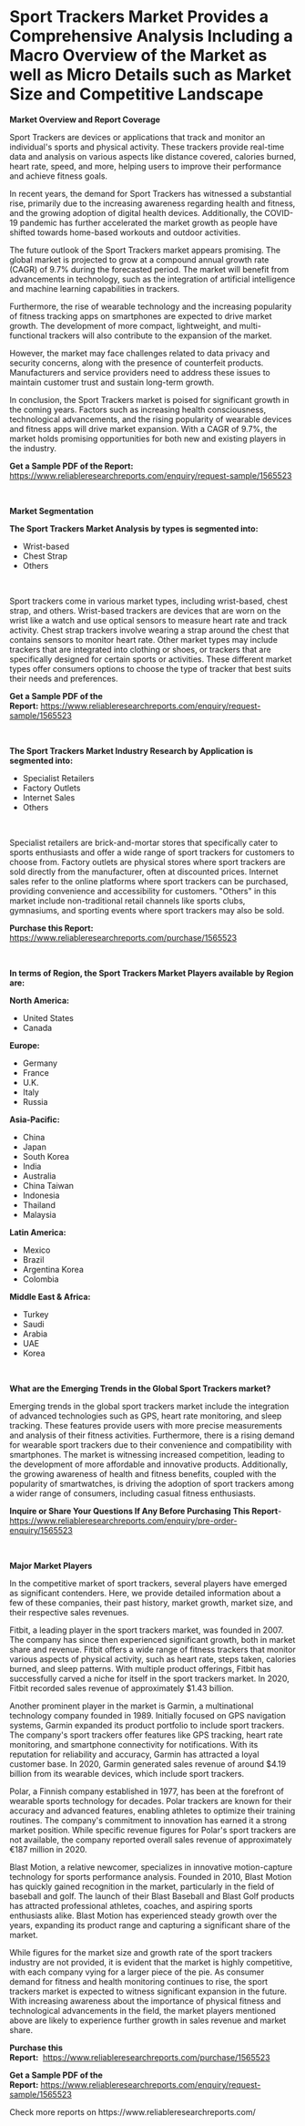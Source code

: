 <p><h1>Sport Trackers Market Provides a Comprehensive Analysis Including a Macro Overview of the Market as well as Micro Details such as Market Size and Competitive Landscape</h1></p><p><strong>Market Overview and Report Coverage</strong></p>
<p><p>Sport Trackers are devices or applications that track and monitor an individual's sports and physical activity. These trackers provide real-time data and analysis on various aspects like distance covered, calories burned, heart rate, speed, and more, helping users to improve their performance and achieve fitness goals.</p><p>In recent years, the demand for Sport Trackers has witnessed a substantial rise, primarily due to the increasing awareness regarding health and fitness, and the growing adoption of digital health devices. Additionally, the COVID-19 pandemic has further accelerated the market growth as people have shifted towards home-based workouts and outdoor activities.</p><p>The future outlook of the Sport Trackers market appears promising. The global market is projected to grow at a compound annual growth rate (CAGR) of 9.7% during the forecasted period. The market will benefit from advancements in technology, such as the integration of artificial intelligence and machine learning capabilities in trackers.</p><p>Furthermore, the rise of wearable technology and the increasing popularity of fitness tracking apps on smartphones are expected to drive market growth. The development of more compact, lightweight, and multi-functional trackers will also contribute to the expansion of the market.</p><p>However, the market may face challenges related to data privacy and security concerns, along with the presence of counterfeit products. Manufacturers and service providers need to address these issues to maintain customer trust and sustain long-term growth.</p><p>In conclusion, the Sport Trackers market is poised for significant growth in the coming years. Factors such as increasing health consciousness, technological advancements, and the rising popularity of wearable devices and fitness apps will drive market expansion. With a CAGR of 9.7%, the market holds promising opportunities for both new and existing players in the industry.</p></p>
<p><strong>Get a Sample PDF of the Report:</strong> <a href="https://www.reliableresearchreports.com/enquiry/request-sample/1565523">https://www.reliableresearchreports.com/enquiry/request-sample/1565523</a></p>
<p>&nbsp;</p>
<p><strong>Market Segmentation</strong></p>
<p><strong>The Sport Trackers Market Analysis by types is segmented into:</strong></p>
<p><ul><li>Wrist-based</li><li>Chest Strap</li><li>Others</li></ul></p>
<p>&nbsp;</p>
<p><p>Sport trackers come in various market types, including wrist-based, chest strap, and others. Wrist-based trackers are devices that are worn on the wrist like a watch and use optical sensors to measure heart rate and track activity. Chest strap trackers involve wearing a strap around the chest that contains sensors to monitor heart rate. Other market types may include trackers that are integrated into clothing or shoes, or trackers that are specifically designed for certain sports or activities. These different market types offer consumers options to choose the type of tracker that best suits their needs and preferences.</p></p>
<p><strong>Get a Sample PDF of the Report:</strong>&nbsp;<a href="https://www.reliableresearchreports.com/enquiry/request-sample/1565523">https://www.reliableresearchreports.com/enquiry/request-sample/1565523</a></p>
<p>&nbsp;</p>
<p><strong>The Sport Trackers Market Industry Research by Application is segmented into:</strong></p>
<p><ul><li>Specialist Retailers</li><li>Factory Outlets</li><li>Internet Sales</li><li>Others</li></ul></p>
<p>&nbsp;</p>
<p><p>Specialist retailers are brick-and-mortar stores that specifically cater to sports enthusiasts and offer a wide range of sport trackers for customers to choose from. Factory outlets are physical stores where sport trackers are sold directly from the manufacturer, often at discounted prices. Internet sales refer to the online platforms where sport trackers can be purchased, providing convenience and accessibility for customers. "Others" in this market include non-traditional retail channels like sports clubs, gymnasiums, and sporting events where sport trackers may also be sold.</p></p>
<p><strong>Purchase this Report:</strong>&nbsp; <a href="https://www.reliableresearchreports.com/purchase/1565523">https://www.reliableresearchreports.com/purchase/1565523</a></p>
<p>&nbsp;</p>
<p><strong>In terms of Region, the Sport Trackers Market Players available by Region are:</strong></p>
<p>
    <p> <strong> North America: </strong>
        <ul>
            <li>United States</li>
            <li>Canada</li>
        </ul>
        </p> 
    <p> <strong> Europe: </strong>
        <ul>
            <li>Germany</li>
            <li>France</li>
            <li>U.K.</li>
            <li>Italy</li>
            <li>Russia</li>
        </ul>
        </p> 
    <p> <strong> Asia-Pacific: </strong>
        <ul>
            <li>China</li>
            <li>Japan</li>
            <li>South Korea</li>
            <li>India</li>
            <li>Australia</li>
            <li>China Taiwan</li>
            <li>Indonesia</li>
            <li>Thailand</li>
            <li>Malaysia</li>
        </ul>
        </p> 
    <p> <strong> Latin America: </strong>
        <ul>
            <li>Mexico</li>
            <li>Brazil</li>
            <li>Argentina Korea</li>
            <li>Colombia</li>
        </ul>
        </p> 
    <p> <strong> Middle East & Africa: </strong>
        <ul>
            <li>Turkey</li>
            <li>Saudi</li>
            <li>Arabia</li>
            <li>UAE</li>
            <li>Korea</li>
        </ul>
    </p>
    </p>
<p>&nbsp;</p>
<p><strong>What are the Emerging Trends in the Global Sport Trackers market?</strong></p>
<p><p>Emerging trends in the global sport trackers market include the integration of advanced technologies such as GPS, heart rate monitoring, and sleep tracking. These features provide users with more precise measurements and analysis of their fitness activities. Furthermore, there is a rising demand for wearable sport trackers due to their convenience and compatibility with smartphones. The market is witnessing increased competition, leading to the development of more affordable and innovative products. Additionally, the growing awareness of health and fitness benefits, coupled with the popularity of smartwatches, is driving the adoption of sport trackers among a wider range of consumers, including casual fitness enthusiasts.</p></p>
<p><strong>Inquire or Share Your Questions If Any Before Purchasing This Report</strong>- <a href="https://www.reliableresearchreports.com/enquiry/pre-order-enquiry/1565523">https://www.reliableresearchreports.com/enquiry/pre-order-enquiry/1565523</a></p>
<p>&nbsp;</p>
<p><strong>Major Market Players</strong></p>
<p><p>In the competitive market of sport trackers, several players have emerged as significant contenders. Here, we provide detailed information about a few of these companies, their past history, market growth, market size, and their respective sales revenues.</p><p>Fitbit, a leading player in the sport trackers market, was founded in 2007. The company has since then experienced significant growth, both in market share and revenue. Fitbit offers a wide range of fitness trackers that monitor various aspects of physical activity, such as heart rate, steps taken, calories burned, and sleep patterns. With multiple product offerings, Fitbit has successfully carved a niche for itself in the sport trackers market. In 2020, Fitbit recorded sales revenue of approximately $1.43 billion.</p><p>Another prominent player in the market is Garmin, a multinational technology company founded in 1989. Initially focused on GPS navigation systems, Garmin expanded its product portfolio to include sport trackers. The company's sport trackers offer features like GPS tracking, heart rate monitoring, and smartphone connectivity for notifications. With its reputation for reliability and accuracy, Garmin has attracted a loyal customer base. In 2020, Garmin generated sales revenue of around $4.19 billion from its wearable devices, which include sport trackers.</p><p>Polar, a Finnish company established in 1977, has been at the forefront of wearable sports technology for decades. Polar trackers are known for their accuracy and advanced features, enabling athletes to optimize their training routines. The company's commitment to innovation has earned it a strong market position. While specific revenue figures for Polar's sport trackers are not available, the company reported overall sales revenue of approximately €187 million in 2020.</p><p>Blast Motion, a relative newcomer, specializes in innovative motion-capture technology for sports performance analysis. Founded in 2010, Blast Motion has quickly gained recognition in the market, particularly in the field of baseball and golf. The launch of their Blast Baseball and Blast Golf products has attracted professional athletes, coaches, and aspiring sports enthusiasts alike. Blast Motion has experienced steady growth over the years, expanding its product range and capturing a significant share of the market.</p><p>While figures for the market size and growth rate of the sport trackers industry are not provided, it is evident that the market is highly competitive, with each company vying for a larger piece of the pie. As consumer demand for fitness and health monitoring continues to rise, the sport trackers market is expected to witness significant expansion in the future. With increasing awareness about the importance of physical fitness and technological advancements in the field, the market players mentioned above are likely to experience further growth in sales revenue and market share.</p></p>
<p><strong>Purchase this Report:</strong>&nbsp;&nbsp;<a href="https://www.reliableresearchreports.com/purchase/1565523">https://www.reliableresearchreports.com/purchase/1565523</a></p>
<p></p>
<p><strong>Get a Sample PDF of the Report:</strong>&nbsp;<a href="https://www.reliableresearchreports.com/enquiry/request-sample/1565523">https://www.reliableresearchreports.com/enquiry/request-sample/1565523</a></p>
<p>Check more reports on https://www.reliableresearchreports.com/</p>